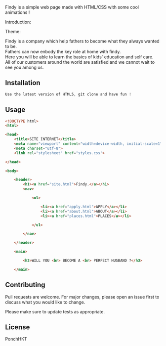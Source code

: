 Findy is a simple web page made with HTML/CSS with some cool animations !

Introduction:

Theme:

Findy is a company which help fathers to become what they always wanted to be.  <br>
Fathers can now enbody the key role at home with findy. <br>
Here you will be able to learn the basics of kids' education and self care. <br>
All of our customers around the world are satisfied and we cannot wait to see you among us. <br>

## Installation

```bash
Use the latest version of HTML5, git clone and have fun !
```
## Usage

```html
<!DOCTYPE html>
<html>

<head>
    <title>SITE INTERNET</title>
    <meta name="viewport" content="width=device-width, initial-scale=1">
    <meta charset="utf-8">
    <link rel="stylesheet" href="styles.css">

</head>

<body>

    <header>
        <h1><a href="site.html">Findy.</a></h1>
        <nav>

            <ul>

                <li><a href="apply.html">APPLY</a></li>
                <li><a href="about.html">ABOUT</a></li>
                <li><a href="places.html">PLACES</a></li>

            </ul>

        </nav>

    </header>

    <main>

        <h3>WILL YOU <br> BECOME A <br> PERFECT HUSBAND ?</h3>

    </main>
```

## Contributing
Pull requests are welcome. For major changes, please open an issue first to discuss what you would like to change.

Please make sure to update tests as appropriate.

## License
PonchHKT
